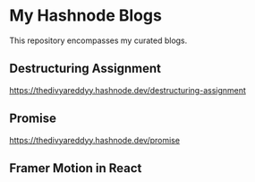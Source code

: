 # My Hashnode Blogs

This repository encompasses my curated blogs.

## Destructuring Assignment

https://thedivyareddyy.hashnode.dev/destructuring-assignment

## Promise

https://thedivyareddyy.hashnode.dev/promise


## Framer Motion in React

